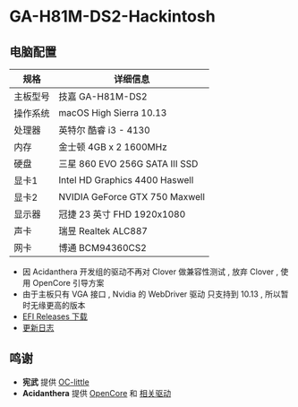 # GA-H81M-DS2-Hackintosh

## 电脑配置
| 规格     | 详细信息                       |
| -------- | ------------------------------ |
| 主板型号 | 技嘉 GA-H81M-DS2               |
| 操作系统 | macOS High Sierra 10.13        |
| 处理器   | 英特尔 酷睿 i3 - 4130          |
| 内存     | 金士顿 4GB x 2 1600MHz         |
| 硬盘     | 三星 860 EVO 256G SATA III SSD |
| 显卡1    | Intel HD Graphics 4400 Haswell |
| 显卡2    | NVIDIA GeForce GTX 750 Maxwell |
| 显示器   | 冠捷 23 英寸 FHD 1920x1080     |
| 声卡     | 瑞昱 Realtek ALC887            |
| 网卡     | 博通 BCM94360CS2               |
- 因 Acidanthera 开发组的驱动不再对 Clover 做兼容性测试 , 放弃 Clover , 使用 OpenCore 引导方案
- 由于主板只有 VGA 接口 , Nvidia 的 WebDriver 驱动 只支持到 10.13 , 所以暂时无缘更高的版本
- [EFI Releases 下载](https://github.com/xlivans/GA-H81M-DS2-Hackintosh/releases)
- [更新日志](Changelog.md)
## 鸣谢
- **宪武** 提供 [OC-little](https://github.com/daliansky/OC-little)
- **Acidanthera** 提供 [OpenCore](https://github.com/acidanthera/OpenCorePkg) 和 [相关驱动](https://github.com/acidanthera)


